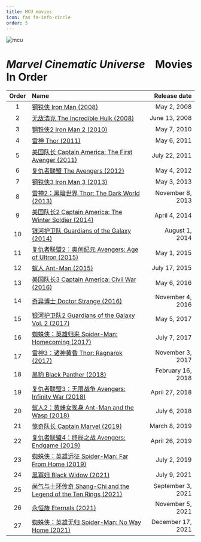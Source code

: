 ```yaml
---
title: MCU movies
icon: fas fa-info-circle
order: 5
---
```


<style>
.table-wrapper{
    font-family:Arial;
}
</style>

![mcu](/movie/mcu.png)

# *Marvel Cinematic Universe &ensp;* <b style="color: var(--primary);">Movies In Order</b>

| Order    | Name                      | Release date |
| :-: | :------------------------ | -----------: |
| 1 | [钢铁侠 Iron Man (2008)](/posts/iron-man-1/)  | May 2, 2008 |
| 2 | [无敌浩克 The Incredible Hulk (2008)](/posts/hulk/) | June 13, 2008 |
| 3 | [钢铁侠2 Iron Man 2 (2010)](/posts/iron-man-2/) | May 7, 2010 |
| 4 | [雷神 Thor (2011)](/posts/thor-1/) | May 6, 2011 |
| 5 | [美国队长 Captain America: The First Avenger (2011)](/posts/captain-america-1/) | July 22, 2011 |
| 6 | [复仇者联盟 The Avengers (2012)](/posts/avengers-1/) | May 4, 2012 |
| 7 | [钢铁侠3 Iron Man 3 (2013)](/posts/iron-man-3/) | May 3, 2013 |
| 8 | [雷神2：黑暗世界 Thor: The Dark World (2013)](/posts/thor-2/) | November 8, 2013	 |
| 9 | [美国队长2 Captain America: The Winter Soldier (2014)](/posts/captain-america-2/) | April 4, 2014	 |
| 10 | [银河护卫队 Guardians of the Galaxy (2014)](/posts/guardians-of-the-galaxy-1/) | August 1, 2014	 |
| 11 | [复仇者联盟2：奥创纪元 Avengers: Age of Ultron (2015)](/posts/avengers-2/) | May 1, 2015	 |
| 12 | [蚁人 Ant-Man (2015)](/posts/ant-man-1/) | July 17, 2015	 |
| 13 | [美国队长3 Captain America: Civil War (2016)](/posts/captain-america-3/) | May 6, 2016	 |
| 14 | [奇异博士 Doctor Strange (2016)](/posts/doctor-strange/) | November 4, 2016	 |
| 15 | [银河护卫队2 Guardians of the Galaxy Vol. 2 (2017)](/posts/guardians-of-the-galaxy-2/) | May 5, 2017	 |
| 16 | [蜘蛛侠：英雄归来 Spider-Man: Homecoming (2017)](/posts/spider-man-1/) | July 7, 2017	 |
| 17 | [雷神3：诸神黄昏 Thor: Ragnarok (2017)](/posts/thor-3/) | November 3, 2017	 |
| 18 | [黑豹 Black Panther (2018)](/posts/black-panther/) | February 16, 2018	 |
| 19 | [复仇者联盟3：无限战争 Avengers: Infinity War (2018)](/posts/avengers-3/) | April 27, 2018	 |
| 20 | [蚁人2：黄蜂女现身 Ant-Man and the Wasp (2018)](/posts/ant-man-2/) | July 6, 2018	 |
| 21 | [惊奇队长 Captain Marvel (2019)](/posts/captain-marvel/) | March 8, 2019	 |
| 22 | [复仇者联盟4：终局之战 Avengers: Endgame (2019)](/posts/avengers-4/) | April 26, 2019	 |
| 23 | [蜘蛛侠：英雄远征 Spider-Man: Far From Home (2019)](/posts/spider-man-2/) | July 2, 2019	 |
| 24 | [黑寡妇 Black Widow (2021)](/posts/black-widow/) | July 9, 2021 |
| 25 | [尚气与十环传奇 Shang-Chi and the Legend of the Ten Rings (2021)](/posts/shang-chi/) | September 3, 2021	 |
| 26 | [永恒族 Eternals (2021)]() | November 5, 2021	 |
| 27 | [蜘蛛侠：英雄无归 Spider-Man: No Way Home (2021)](/posts/spiderman-3-TS/) | December 17, 2021	 |
